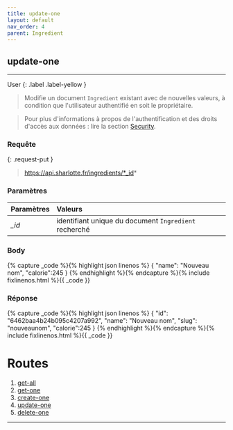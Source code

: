 ```yaml
---
title: update-one
layout: default
nav_order: 4
parent: Ingredient
---
```


<!-- DÉBUT DE LA ROUTE -->
## update-one
----

User
{: .label .label-yellow }

> Modifie un document `Ingredient` existant avec de nouvelles valeurs, à condition que l'utilisateur authentifié en soit le propriétaire.

> Pour plus d'informations à propos de l'authentification et des droits d'accès aux données : lire la section [Security].


### Requête

{: .request-put }
> https://api.sharlotte.fr/ingredients/*_id*

### Paramètres

| Paramètres | Valeurs                                               |
|:-----------|:------------------------------------------------------|
| *_id*      | identifiant unique du document `Ingredient` recherché |

### Body
{% capture _code %}{% highlight json linenos %}
{
    "name": "Nouveau nom",
    "calorie":245
}
{% endhighlight %}{% endcapture %}{% include fixlinenos.html %}{{ _code }}

### Réponse
{% capture _code %}{% highlight json linenos %}
{
    "id": "6462baa4b24b095c4207a992",
    "name": "Nouveau nom",
    "slug": "nouveaunom",
    "calorie":245
}
{% endhighlight %}{% endcapture %}{% include fixlinenos.html %}{{ _code }}
<!-- FIN DE LA ROUTE -->

# Routes

1. [get-all]
1. [get-one]
1. [create-one]
1. [update-one]
1. [delete-one]

----

[Product]: user/produit.html
[IngredientCategory]: ingredientcategory.html
[Security]: security.html
[User]: user/index.html
[get-all]: #get-all
[get-one]: #get-one
[create-one]: #create-one
[update-one]: #update-one
[delete-one]: #delete-one